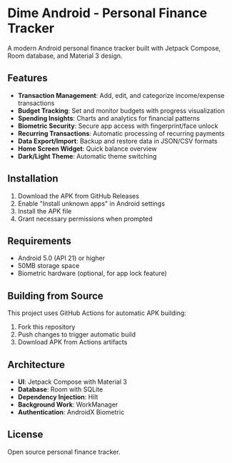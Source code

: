 # Dime Android - Personal Finance Tracker

A modern Android personal finance tracker built with Jetpack Compose, Room database, and Material 3 design.

## Features

- **Transaction Management**: Add, edit, and categorize income/expense transactions
- **Budget Tracking**: Set and monitor budgets with progress visualization
- **Spending Insights**: Charts and analytics for financial patterns
- **Biometric Security**: Secure app access with fingerprint/face unlock
- **Recurring Transactions**: Automatic processing of recurring payments
- **Data Export/Import**: Backup and restore data in JSON/CSV formats
- **Home Screen Widget**: Quick balance overview
- **Dark/Light Theme**: Automatic theme switching

## Installation

1. Download the APK from GitHub Releases
2. Enable "Install unknown apps" in Android settings
3. Install the APK file
4. Grant necessary permissions when prompted

## Requirements

- Android 5.0 (API 21) or higher
- 50MB storage space
- Biometric hardware (optional, for app lock feature)

## Building from Source

This project uses GitHub Actions for automatic APK building:

1. Fork this repository
2. Push changes to trigger automatic build
3. Download APK from Actions artifacts

## Architecture

- **UI**: Jetpack Compose with Material 3
- **Database**: Room with SQLite
- **Dependency Injection**: Hilt
- **Background Work**: WorkManager
- **Authentication**: AndroidX Biometric

## License

Open source personal finance tracker.
